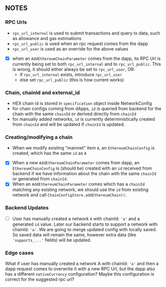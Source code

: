 ## NOTES

### RPC Urls

- `rpc_url_internal` is used to submit transactions and query tx data, such as allowance and gas estimations
- `rpc_url_public` is used when an rpc request comes from the dapp
- `rpc_url_user` is used as an override for the above values
- [x] when an `AddEthereumChainParameter` comes from the dapp, its RPC Url is currently being set to both `rpc_url_internal` and to `rpc_url_public`. This is wrong, it should either always be set to `rpc_url_user`, OR:
  - if `rpc_url_internal` exists, introduce `rpc_url_user`
  - else set `rpc_url_public` (this is how current <NetworkForm /> works)

### Chain, chainId and external_id

- HEX chain id is stored in `specification` object inside NetworkConfig
- for chain configs coming from dApps, `id` is queried from backend for the chain with the same `chainId` or derived directly from `chainId`
- for manually added networks, `id` is currently deterministically created from `chainId` and will be updated if `chainId` is updated.

### Creating/modifying a chain

- When we modify existing "mainnet" item `A`, an `EthereumChainConfig` is created, which has the same `id` as `A`
- [x] When a new `AddEthereumChainParameter` comes from dapp, an `EthereumChainConfig` is (should be) created with an `id` received from backend if we have information about the chain with the same `chainId` or generated from `chainId`.
- [x] When an `AddEthereumChainParameter` comes which has a `chainId` matching any existing network, we should use the `id` from existing network and call `ChainConfigStore.addEthereumChain()`.

### Backend Updates

- [ ] User has manually created a network `A` with chainId: `'a'` and a generated `id` value. Later our backend starts to support a network with chainId: `'a'`. We are going to merge updated config with locally saved. So saved data will remain the same, however extra data (like `'supports_...'` fields) will be updated.

### Edge cases

What if user has manually created a network A with chainId: `'a'` and then a dapp request comes to overwrite it with a new RPC Url, but the dapp also has a different `nativeCurrency` configuration? Maybe this configuration is correct for the suggested rpc url?
